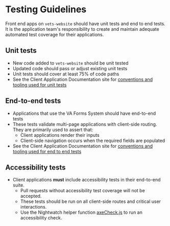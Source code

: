 # Testing Guidelines

Front end apps on `vets-website` should have unit tests and end to end tests. It is the application team's responsibility to create and maintain adequate automated test coverage for their applications. 

## Unit tests 

- New code added to `vets-website` should be unit tested
- Updated code should pass or adjust existing unit tests
- Unit tests should cover at least 75% of code paths 
- See the Client Application Documentation site for [conventions and tooling used for unit tests](https://department-of-veterans-affairs.github.io/veteran-facing-services-tools/getting-started/common-tasks/new-unit-test)

## End-to-end tests 

- Applications that use the VA Forms System should have end-to-end tests
- These tests validate multi-page applications with client-side routing. They are primarily used to assert that:
  - Client applications render their inputs
  - Client-side navigation occurs when the required fields are populated
- See the Client Application Documentation site for [conventions and tooling used for end to end tests](https://department-of-veterans-affairs.github.io/veteran-facing-services-tools/getting-started/common-tasks/new-end-to-end-test/)

## Accessibility tests

- Client applications **must** include accessibility tests in their end-to-end suite.
  - Pull requests without accessibility test coverage will not be accepted.
  - These tests should be run on all client-side routes and critical user interactions.
  - Use the Nightwatch helper function [axeCheck.js](https://github.com/department-of-veterans-affairs/vets-website/blob/master/src/platform/testing/e2e/nightwatch-commands/axeCheck.js) to run an accessibility check.
